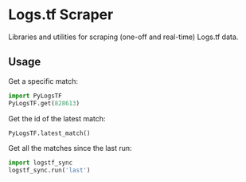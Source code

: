 # Logs.tf Scraper 
Libraries and utilities for scraping (one-off and real-time) Logs.tf data.

## Usage
Get a specific match:
```py
import PyLogsTF
PyLogsTF.get(828613)
```

Get the id of the latest match:
```py
PyLogsTF.latest_match()
```

Get all the matches since the last run:
```py
import logstf_sync
logstf_sync.run('last')
```
